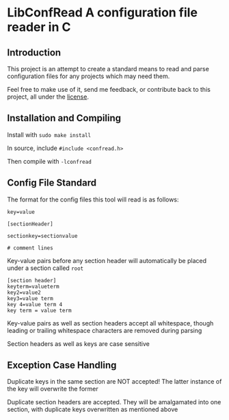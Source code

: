 # LibConfRead A configuration file reader in C

Introduction
---------------------
This project is an attempt to create a standard means to read and parse configuration files for any projects which may need them.

Feel free to make use of it, send me feedback, or contribute back to this project, all under the [license](LICENSE).

Installation and Compiling
--------------------------
Install with `sudo make install`

In source, include `#include <confread.h>`

Then compile with `-lconfread`

Config File Standard
---------------------
The format for the config files this tool will read is as follows:

```
key=value

[sectionHeader]

sectionkey=sectionvalue

# comment lines

```
Key-value pairs before any section header will automatically be placed under a section called `root`

```
[section header]
keyterm=valueterm
key2=value2
key3=value term
key 4=value term 4
key term = value term
```
Key-value pairs as well as section headers accept all whitespace, though leading or trailing whitespace characters are removed during parsing

Section headers as well as keys are case sensitive

Exception Case Handling
------------------------
Duplicate keys in the same section are NOT accepted! The latter instance of the key will overwrite the former

Duplicate section headers are accepted. They will be amalgamated into one section, with duplicate keys overwritten as mentioned above
